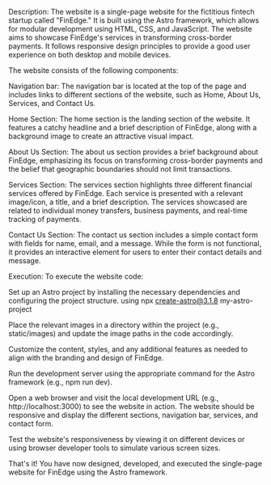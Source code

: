 Description:
The website is a single-page website for the fictitious fintech startup called "FinEdge." It is built using the Astro framework, which allows for modular development using HTML, CSS, and JavaScript. The website aims to showcase FinEdge's services in transforming cross-border payments. It follows responsive design principles to provide a good user experience on both desktop and mobile devices.

The website consists of the following components:

Navigation bar: The navigation bar is located at the top of the page and includes links to different sections of the website, such as Home, About Us, Services, and Contact Us.

Home Section: The home section is the landing section of the website. It features a catchy headline and a brief description of FinEdge, along with a background image to create an attractive visual impact.

About Us Section: The about us section provides a brief background about FinEdge, emphasizing its focus on transforming cross-border payments and the belief that geographic boundaries should not limit transactions.

Services Section: The services section highlights three different financial services offered by FinEdge. Each service is presented with a relevant image/icon, a title, and a brief description. The services showcased are related to individual money transfers, business payments, and real-time tracking of payments.

Contact Us Section: The contact us section includes a simple contact form with fields for name, email, and a message. While the form is not functional, it provides an interactive element for users to enter their contact details and message.

Execution:
To execute the website code:

Set up an Astro project by installing the necessary dependencies and configuring the project structure.
using npx create-astro@3.1.8 my-astro-project


Place the relevant images in a directory within the project (e.g., static/images) and update the image paths in the code accordingly.

Customize the content, styles, and any additional features as needed to align with the branding and design of FinEdge.

Run the development server using the appropriate command for the Astro framework (e.g., npm run dev).

Open a web browser and visit the local development URL (e.g., http://localhost:3000) to see the website in action. The website should be responsive and display the different sections, navigation bar, services, and contact form.

Test the website's responsiveness by viewing it on different devices or using browser developer tools to simulate various screen sizes.

That's it! You have now designed, developed, and executed the single-page website for FinEdge using the Astro framework.
